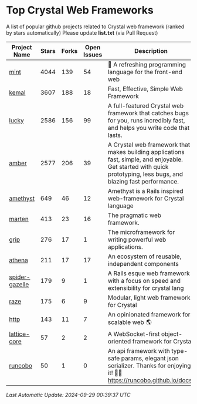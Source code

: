 # Top Crystal Web Frameworks

A list of popular github projects related to Crystal web framework (ranked by stars automatically)
Please update **list.txt** (via Pull Request)

| Project Name | Stars | Forks | Open Issues | Description | Last Commit |
| ------------ | ----- | ----- | ----------- | ----------- | ----------- |
| [mint](https://github.com/mint-lang/mint) |4044|139|54|:leaves: A refreshing programming language for the front-end web|2024-06-18T10:00:59Z|
| [kemal](https://github.com/kemalcr/kemal) |3607|188|18|Fast, Effective, Simple Web Framework|2024-07-30T09:44:38Z|
| [lucky](https://github.com/luckyframework/lucky) |2586|156|99|A full-featured Crystal web framework that catches bugs for you, runs incredibly fast, and helps you write code that lasts.|2024-08-12T15:22:50Z|
| [amber](https://github.com/amberframework/amber) |2577|206|39|A Crystal web framework that makes building applications fast, simple, and enjoyable. Get started with quick prototyping, less bugs, and blazing fast performance.|2023-11-25T01:17:47Z|
| [amethyst](https://github.com/amethyst-framework/amethyst) |649|46|12|Amethyst is a Rails inspired web-framework for Crystal language|2018-02-10T19:35:15Z|
| [marten](https://github.com/martenframework/marten) |413|23|16|The pragmatic web framework.|2024-09-25T18:40:20Z|
| [grip](https://github.com/grip-framework/grip) |276|17|1|The microframework for writing powerful web applications.|2024-05-12T07:01:29Z|
| [athena](https://github.com/athena-framework/athena) |211|17|17|An ecosystem of reusable, independent components|2024-09-08T14:27:02Z|
| [spider-gazelle](https://github.com/spider-gazelle/spider-gazelle) |179|9|1|A Rails esque web framework with a focus on speed and extensibility for crystal lang|2024-07-28T02:09:27Z|
| [raze](https://github.com/samueleaton/raze) |175|6|9|Modular, light web framework for Crystal|2021-01-02T01:20:01Z|
| [http](https://github.com/onyxframework/http) |143|11|7|An opinionated framework for scalable web 🌎|2019-08-13T09:00:30Z|
| [lattice-core](https://github.com/jasonl99/lattice-core) |57|2|2|A WebSocket-first object-oriented framework for Crystal|2017-03-31T23:57:57Z|
| [runcobo](https://github.com/runcobo/runcobo) |50|1|0|An api framework with type-safe params, elegant json serializer. Thanks for enjoying it! 👻👻 https://runcobo.github.io/docs/|2022-03-16T06:43:35Z|

*Last Automatic Update: 2024-09-29 00:39:37 UTC*